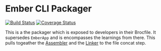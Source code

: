 # Ember CLI Packager

[![Build Status][travis-badge]][travis-badge-url] [![Coverage Status](https://coveralls.io/repos/chadhietala/ember-cli-packager/badge.svg?branch=coveralls)](https://coveralls.io/r/chadhietala/ember-cli-packager?branch=coveralls)

This is a the packager which is exposed to developers in their Brocfile. It supersedes `EmberApp` and is encompasses the learnings from there. This pulls togeather the [Assembler](https://github.com/chadhietala/ember-cli-assembler) and the [Linker](https://github.com/chadhietala/ember-cli-linker) to the file concat step.

[travis-badge]: https://travis-ci.org/chadhietala/ember-cli-packager.svg?branch=master
[travis-badge-url]: https://travis-ci.org/chadhietala/ember-cli-packager
